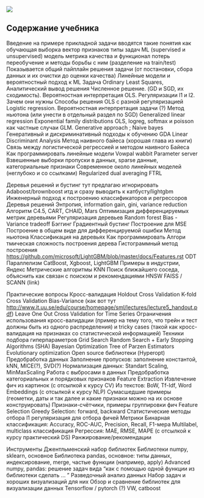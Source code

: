 ![](images/shad.png)

## Содержание учебника

Введение
 на примере прикладной задачи вводятся такие понятия как
обучающая выборка
вектор признаков
типы задач ML (supervised и unsupervised)
модель
метрика качества и функционал потерь
переобучение и методы борьбы с ним (разделение на train/test)
Показывается общий пайплайн решения задачи (от постановки, сбора данных и их очистки до оценки качества)
Линейные модели и вероятностный подход к ML
Задача Ordinary Least Squares, 
Аналитический вывод решения 
Численное решение.  (GD и SGD, их сходимость).
Вероятностная интерпретация OLS. 
Регуляризации l1 и l2. Зачем они нужны
Способы решения OLS с разной регуляризацией 
Logistic regression.
Вероятностная интерпретация задачи
(?) Метод ньютона (или унести в отдельный раздел по SGD)
Generalized linear regression
Exponential family distributions
OLS, logreg, softmax и poisson как частные случаи GLM. 
Generative approach ; Naive bayes
Генеративный и дискриминативный подходы к обучению
GDA
Linear Discriminant Analysis
Метод наивного байеса (хорошая глава из книги)
Связь между логистической регрессией и методом наивного Байеса
Как программировать линейные модели
Vowpal wabbit
Parameter server
Взвешенные выборки
пропуски в данных, sparse данные, категориальные признаки
Современное около линейных моделей (неглубоко и со ссылками)
Regularized dual averaging
FTRL

Деревья решений и бустинг 
тут предлагаю игнорировать Adaboost/brownboost итд и сразу выводить к катбусту/lightgbm
Инженерный подход к построению классификаторов и регрессоров
Деревья решений
Энтропия, information gain, gini, variance reduction
Алгоритм C4.5, CART, CHAID, Mars
Оптимизация дифференцируемых метрик деревьями
Регуляризация деревьев
Random forest
Bias - Variance tradeoff
Бэггинг
Градиентный бустинг
Построение для MSE
Построение в общем виде для дифференцируемой ошибки
Метод ньютона
Классификация на деревьях
Как программировать
Алгори    тмическая сложность построения дерева
Гистограммный метод построения https://github.com/microsoft/LightGBM/blob/master/docs/Features.rst
ODT
Параллелизм
CatBoost, Xgboost, LightGBM
Примеры в индустрии, Яндекс
Метрические алгоритмы
KNN
Поиск ближайшего соседа, объяснить как связан с поиском и рекомендациями
HNSW
FAISS / SCANN (link)
    
Практические вопросы
Кросс-валидация
Holdout Cross Validation
K-fold Cross Validation
Bias-Variance (как вот тут http://www.it.uu.se/edu/course/homepage/sml/lectures/lecture5_handout.pdf)
Leave One Out
Cross Validation for Time Series
Ограничения использования кросс-валидации (пример на тему того, что трейн и тест должны быть из одного распределения) и tricky cases (такой как кросс-валидация на признаках со статистической информацией)
Техники подбора гиперпараметров
Grid Search
Random Search + Early Stopping Algorithms (SHA)
Bayesian Optimization
Tree of Parzen Estimators
Evolutionary optimization
Open source библиотеки (Hyperopt)
Предобработка данных
Заполнение пропусков: заполнение константой, kNN, MICE(?), SVD(?)
Нормализация данных: Standart Scaling, MinMaxScaling
Работа с выбросами в данных
Предобработка категориальных и порядковых признаков
Feature Extraction
Извлечение фич из картинок (с отсылкой к курсу CV)
Из текстов: BoW, Tf-Idf, Word Embeddings (с отсылкой к курсу NLP)
Сумасшедшие примеры (геометки, даты и так далее и какие признаки можно на их основе конструировать)
Признаки-счётчики, примеры группировки фич
Feature Selection
Greedy Selection: forward, backward
Статистические методы отбора
l1 регуляризация для отбора фичей
Метрики
Бинарная классификация: Accuracy, ROC-AUC, Precision, Recall, F1-мера
Multilabel, multiclass классификация
Регрессия: MAE, RMSE, MAPE (с отсылкой к курсу практический DS)
Ранжирование/рекомендации

Инструменты
Джентльменский набор библиотек
Библиотеки numpy, sklearn, основное
Библиотека pandas, основное: типы данных, индексирование, merge, частые функции (например, apply)
Advanced numpy, pandas: решение задач вида “как с помощью одной функции из библиотеки сделать … ”
Разведочный анализ данных
Набор задач и хороших визуализаций для них 
Обзор и сравнение библиотек для визуализации данных
Tensorflow / pytorch (?)
VW, catboost

